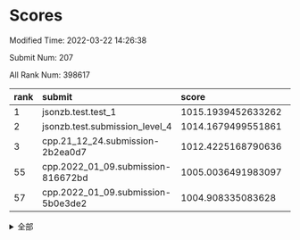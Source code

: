 # Scores

Modified Time: 2022-03-22 14:26:38

Submit Num: 207

All Rank Num: 398617

| rank |               submit               |       score        |       sigma        | pk_num |
| :--- | :--------------------------------- | :----------------- | :----------------- | :----- |
| 1    | jsonzb.test.test_1                 | 1015.1939452633262 | 0.8589349916165129 | 7702   |
| 2    | jsonzb.test.submission_level_4     | 1014.1679499551861 | 0.8331517535994267 | 7700   |
| 3    | cpp.21_12_24.submission-2b2ea0d7   | 1012.4225168790636 | 0.7964867516027954 | 7699   |
| 55   | cpp.2022_01_09.submission-816672bd | 1005.0036491983097 | 0.7142176101487621 | 7705   |
| 57   | cpp.2022_01_09.submission-5b0e3de2 | 1004.908335083628  | 0.7227600530036423 | 7705   |


<details>
<summary>全部</summary>

| rank |                 submit                 |       score        |       sigma        | pk_num |
| :--- | :------------------------------------- | :----------------- | :----------------- | :----- |
| 1    | jsonzb.test.test_1                     | 1015.1939452633262 | 0.8589349916165129 | 7702   |
| 2    | jsonzb.test.submission_level_4         | 1014.1679499551861 | 0.8331517535994267 | 7700   |
| 3    | cpp.21_12_24.submission-2b2ea0d7       | 1012.4225168790636 | 0.7964867516027954 | 7699   |
| 4    | gobigger.level_3.submission_level_3_24 | 1012.419088617271  | 0.765851465001425  | 7706   |
| 5    | gobigger.level_3.submission_level_3_44 | 1012.0390042460687 | 0.7851354362982018 | 7706   |
| 6    | gobigger.level_3.submission_level_3_37 | 1011.8175632412501 | 0.7832939704436093 | 7703   |
| 7    | gobigger.level_3.submission_level_3_36 | 1011.1717576626965 | 0.7660465844660999 | 7699   |
| 8    | gobigger.level_3.submission_level_3_40 | 1011.1385917942629 | 0.7788636024819415 | 7693   |
| 9    | gobigger.level_3.submission_level_3_43 | 1011.1122428603984 | 0.7661196824762156 | 7704   |
| 10   | gobigger.level_3.submission_level_3_10 | 1010.9660152850817 | 0.7738213530811614 | 7706   |
| 11   | gobigger.level_3.submission_level_3_3  | 1010.8881845213074 | 0.7644267853818716 | 7706   |
| 12   | gobigger.level_3.submission_level_3_18 | 1010.8448472698649 | 0.749869597437262  | 7704   |
| 13   | gobigger.level_3.submission_level_3_21 | 1010.7252652179893 | 0.7919767922844763 | 7704   |
| 14   | gobigger.level_3.submission_level_3_34 | 1010.7195031017411 | 0.7760998344798289 | 7704   |
| 15   | gobigger.level_3.submission_level_3_33 | 1010.6247387478595 | 0.7731806540651897 | 7701   |
| 16   | gobigger.level_3.submission_level_3_19 | 1010.6246581556071 | 0.7955485589782815 | 7699   |
| 17   | gobigger.level_3.submission_level_3_1  | 1010.5360484833317 | 0.7482929149014188 | 7703   |
| 18   | gobigger.level_3.submission_level_3_30 | 1010.528594790134  | 0.781553877178277  | 7704   |
| 19   | gobigger.level_3.submission_level_3_5  | 1010.4827553711543 | 0.7654947753089044 | 7704   |
| 20   | gobigger.level_3.submission_level_3_20 | 1010.4109354236007 | 0.7527832829657078 | 7705   |
| 21   | gobigger.level_3.submission_level_3_46 | 1010.3848387222253 | 0.7585285689412182 | 7699   |
| 22   | gobigger.level_3.submission_level_3_4  | 1010.374429402658  | 0.7515785630494288 | 7697   |
| 23   | gobigger.level_3.submission_level_3_39 | 1010.2556585997274 | 0.7809639868396534 | 7707   |
| 24   | gobigger.level_3.submission_level_3_12 | 1010.2296695137753 | 0.7491900678083894 | 7698   |
| 25   | gobigger.level_3.submission_level_3_26 | 1010.2110396311484 | 0.7520937655589732 | 7704   |
| 26   | gobigger.level_3.submission_level_3_41 | 1010.1333930131956 | 0.7485084621031155 | 7697   |
| 27   | gobigger.level_3.submission_level_3_0  | 1010.1230235592813 | 0.7506485256211819 | 7698   |
| 28   | gobigger.level_3.submission_level_3_32 | 1010.0723553285103 | 0.7579270172033338 | 7707   |
| 29   | gobigger.level_3.submission_level_3_6  | 1010.0033951157018 | 0.7654802957509457 | 7707   |
| 30   | gobigger.level_3.submission_level_3_27 | 1009.977299511308  | 0.7509483439967063 | 7704   |
| 31   | gobigger.level_3.submission_level_3_47 | 1009.7250335298202 | 0.7513521740002864 | 7701   |
| 32   | gobigger.level_3.submission_level_3_31 | 1009.664146409608  | 0.7565307913713221 | 7698   |
| 33   | gobigger.level_3.submission_level_3_13 | 1009.6409325866238 | 0.7604130074652254 | 7704   |
| 34   | gobigger.level_3.submission_level_3_2  | 1009.6375165432488 | 0.751564204062238  | 7706   |
| 35   | gobigger.level_3.submission_level_3_9  | 1009.6313291305165 | 0.7401181896512725 | 7703   |
| 36   | gobigger.level_3.submission_level_3_16 | 1009.5821158499181 | 0.7403272569229549 | 7701   |
| 37   | gobigger.level_3.submission_level_3_23 | 1009.5717161276791 | 0.7628607823770504 | 7696   |
| 38   | gobigger.level_3.submission_level_3_29 | 1009.564173130604  | 0.7501449868336427 | 7702   |
| 39   | gobigger.level_3.submission_level_3_35 | 1009.4226709520242 | 0.7640661664510742 | 7707   |
| 40   | gobigger.level_3.submission_level_3_48 | 1009.3541047502583 | 0.7498450018817597 | 7702   |
| 41   | gobigger.level_3.submission_level_3_42 | 1009.3461394065671 | 0.7751876794443506 | 7703   |
| 42   | gobigger.level_3.submission_level_3_22 | 1009.3460380967012 | 0.772820954058639  | 7706   |
| 43   | gobigger.level_3.submission_level_3_15 | 1009.342494635563  | 0.7404557495417446 | 7704   |
| 44   | gobigger.level_3.submission_level_3_49 | 1009.3295924298108 | 0.7516083692802198 | 7703   |
| 45   | gobigger.level_3.submission_level_3_28 | 1009.2667850822586 | 0.7605813425466438 | 7699   |
| 46   | gobigger.level_3.submission_level_3_11 | 1009.2437501634349 | 0.7741743147466706 | 7701   |
| 47   | gobigger.level_3.submission_level_3_17 | 1009.1229016305517 | 0.7447674976652744 | 7709   |
| 48   | gobigger.level_3.submission_level_3_7  | 1009.0736226934229 | 0.7458403563182635 | 7702   |
| 49   | gobigger.level_3.submission_level_3_25 | 1009.0578047091072 | 0.7375047778610558 | 7704   |
| 50   | gobigger.level_3.submission_level_3_8  | 1009.0059382725934 | 0.756765990501757  | 7699   |
| 51   | gobigger.level_3.submission_level_3_14 | 1008.7387606920415 | 0.7706572897996689 | 7702   |
| 52   | gobigger.level_3.submission_level_3_38 | 1008.6793966488799 | 0.7337241596504168 | 7702   |
| 53   | gobigger.level_3.submission_level_3_45 | 1008.6306386995179 | 0.7431190752590768 | 7698   |
| 54   | gobigger.level_1.submission_level_1_24 | 1005.675724044716  | 0.7458829562697408 | 7702   |
| 55   | cpp.2022_01_09.submission-816672bd     | 1005.0036491983097 | 0.7142176101487621 | 7705   |
| 56   | gobigger.level_1.submission_level_1_9  | 1004.9352658021024 | 0.7194634423510665 | 7698   |
| 57   | cpp.2022_01_09.submission-5b0e3de2     | 1004.908335083628  | 0.7227600530036423 | 7705   |
| 58   | gobigger.level_1.submission_level_1_22 | 1004.7955433584538 | 0.7140528385183749 | 7703   |
| 59   | gobigger.level_1.submission_level_1_16 | 1004.6894454947465 | 0.7340466435599223 | 7710   |
| 60   | gobigger.level_1.submission_level_1_38 | 1004.395866467485  | 0.706817047461734  | 7705   |
| 61   | gobigger.level_1.submission_level_1_35 | 1004.2829661294644 | 0.7261155923618191 | 7704   |
| 62   | gobigger.level_1.submission_level_1_1  | 1004.1403618500963 | 0.7137911452487196 | 7702   |
| 63   | gobigger.level_1.submission_level_1_4  | 1004.114390630808  | 0.7203578284380648 | 7705   |
| 64   | gobigger.level_1.submission_level_1_30 | 1004.1007123639769 | 0.7206717571674839 | 7707   |
| 65   | gobigger.level_1.submission_level_1_49 | 1003.9929343761179 | 0.7080474409281091 | 7699   |
| 66   | gobigger.level_1.submission_level_1_29 | 1003.9882624652588 | 0.7125005700037399 | 7706   |
| 67   | gobigger.level_1.submission_level_1_11 | 1003.9223112402627 | 0.718381173082139  | 7699   |
| 68   | gobigger.level_1.submission_level_1_7  | 1003.8187936727478 | 0.7147588301030372 | 7702   |
| 69   | gobigger.level_1.submission_level_1_46 | 1003.763724495102  | 0.7083379606514864 | 7704   |
| 70   | gobigger.level_1.submission_level_1_26 | 1003.761927685063  | 0.7370066859780628 | 7703   |
| 71   | gobigger.level_1.submission_level_1_8  | 1003.6766524693837 | 0.7145592907162331 | 7706   |
| 72   | gobigger.level_1.submission_level_1_17 | 1003.6670951891497 | 0.7116594875185549 | 7701   |
| 73   | gobigger.level_1.submission_level_1_28 | 1003.6650931731917 | 0.7248350557957053 | 7703   |
| 74   | gobigger.level_1.submission_level_1_41 | 1003.6436841895994 | 0.7257155727527254 | 7701   |
| 75   | gobigger.level_1.submission_level_1_37 | 1003.4115921884016 | 0.7137439469134994 | 7702   |
| 76   | gobigger.level_1.submission_level_1_23 | 1003.3189747748255 | 0.7126058388810148 | 7697   |
| 77   | gobigger.level_1.submission_level_1_48 | 1003.2135086224204 | 0.7223337376788502 | 7696   |
| 78   | gobigger.level_1.submission_level_1_43 | 1003.188659819221  | 0.706294254940747  | 7703   |
| 79   | gobigger.level_1.submission_level_1_34 | 1003.1037455658098 | 0.7184434556922111 | 7702   |
| 80   | gobigger.level_1.submission_level_1_12 | 1003.0892958933761 | 0.7119112129478707 | 7703   |
| 81   | gobigger.level_1.submission_level_1_36 | 1003.0807857495902 | 0.7064002178226867 | 7705   |
| 82   | gobigger.level_1.submission_level_1_33 | 1002.9426118583295 | 0.7069815528383354 | 7699   |
| 83   | gobigger.level_1.submission_level_1_14 | 1002.9364187425413 | 0.7165250176826373 | 7707   |
| 84   | gobigger.level_1.submission_level_1_21 | 1002.8790468650002 | 0.7200833860068515 | 7699   |
| 85   | gobigger.level_1.submission_level_1_2  | 1002.8540060501687 | 0.7151250633022198 | 7702   |
| 86   | gobigger.level_1.submission_level_1_44 | 1002.7983161234962 | 0.7154136784997646 | 7703   |
| 87   | gobigger.level_1.submission_level_1_0  | 1002.7142640149491 | 0.7150219762112145 | 7707   |
| 88   | gobigger.level_1.submission_level_1_32 | 1002.7014808939373 | 0.7120108530573697 | 7702   |
| 89   | gobigger.level_1.submission_level_1_10 | 1002.7002944686261 | 0.7139588509165987 | 7702   |
| 90   | gobigger.level_1.submission_level_1_42 | 1002.5427364600209 | 0.7117381005083857 | 7700   |
| 91   | gobigger.level_1.submission_level_1_18 | 1002.5274722501841 | 0.7200651711351437 | 7703   |
| 92   | gobigger.level_1.submission_level_1_25 | 1002.4806675631576 | 0.6963373350926991 | 7701   |
| 93   | gobigger.level_1.submission_level_1_15 | 1002.4765367847378 | 0.714542216304314  | 7706   |
| 94   | gobigger.level_1.submission_level_1_20 | 1002.4139458543029 | 0.7119183694088798 | 7701   |
| 95   | gobigger.level_1.submission_level_1_45 | 1002.4127971185127 | 0.7174698432712804 | 7698   |
| 96   | gobigger.level_1.submission_level_1_6  | 1002.3265103102865 | 0.7096053871585695 | 7705   |
| 97   | gobigger.level_1.submission_level_1_3  | 1002.1683602271069 | 0.7146813029270725 | 7707   |
| 98   | gobigger.level_1.submission_level_1_27 | 1002.1017961347862 | 0.7227585904509594 | 7705   |
| 99   | gobigger.level_1.submission_level_1_5  | 1002.0552830530708 | 0.7048075237085796 | 7700   |
| 100  | gobigger.level_1.submission_level_1_47 | 1002.0529894788209 | 0.7214930669052094 | 7704   |
| 101  | gobigger.level_1.submission_level_1_13 | 1002.0209878467016 | 0.7258870640470648 | 7706   |
| 102  | gobigger.level_1.submission_level_1_31 | 1002.0158656508468 | 0.7132866149099757 | 7707   |
| 103  | gobigger.level_1.submission_level_1_19 | 1001.9960572774111 | 0.7225019636963049 | 7706   |
| 104  | gobigger.level_1.submission_level_1_39 | 1001.7457617871115 | 0.7097883214584764 | 7707   |
| 105  | gobigger.level_1.submission_level_1_40 | 1001.6646982394846 | 0.7190741291134994 | 7702   |
| 106  | gobigger.random.submission_random_29   | 997.3977304029427  | 0.7038301454924885 | 7702   |
| 107  | gobigger.random.submission_random_28   | 997.3053026250698  | 0.6981046886623115 | 7698   |
| 108  | gobigger.random.submission_random_43   | 997.2701901253976  | 0.6913043969204996 | 7701   |
| 109  | gobigger.random.submission_random_32   | 997.0905741602172  | 0.7246114535124791 | 7698   |
| 110  | gobigger.random.submission_random_47   | 996.903315550395   | 0.7036884136383225 | 7700   |
| 111  | gobigger.random.submission_random_1    | 996.86798999123    | 0.7122289662928413 | 7702   |
| 112  | gobigger.random.submission_random_46   | 996.825917640539   | 0.7121950581216916 | 7707   |
| 113  | gobigger.random.submission_random_19   | 996.596931246865   | 0.7029374821796013 | 7703   |
| 114  | gobigger.random.submission_random_40   | 996.567838264987   | 0.7191475599595832 | 7704   |
| 115  | gobigger.random.submission_random_45   | 996.5039091939022  | 0.7108686797309929 | 7703   |
| 116  | gobigger.random.submission_random_8    | 996.4893040031862  | 0.7065879988319654 | 7704   |
| 117  | gobigger.random.submission_random_49   | 996.4869816516059  | 0.7181752718554356 | 7699   |
| 118  | gobigger.random.submission_random_12   | 996.439458936252   | 0.7067388242098717 | 7702   |
| 119  | gobigger.random.submission_random_2    | 996.4103780667978  | 0.6996619150858602 | 7706   |
| 120  | gobigger.random.submission_random_44   | 996.3885799740959  | 0.7168588942232333 | 7702   |
| 121  | gobigger.random.submission_random_5    | 996.2902703808913  | 0.7414269008438579 | 7703   |
| 122  | gobigger.random.submission_random_38   | 996.2827823602689  | 0.7070178182126282 | 7703   |
| 123  | gobigger.random.submission_random_3    | 996.2084381912832  | 0.7115899905392538 | 7703   |
| 124  | gobigger.random.submission_random_21   | 996.1648318169797  | 0.6990936652290428 | 7704   |
| 125  | gobigger.random.submission_random_27   | 996.1507064952251  | 0.7095722866549521 | 7706   |
| 126  | gobigger.random.submission_random_26   | 996.1400958742821  | 0.7093193930008724 | 7706   |
| 127  | gobigger.random.submission_random_16   | 996.0847537364984  | 0.7174519161719648 | 7708   |
| 128  | gobigger.random.submission_random_31   | 996.0620278450091  | 0.7214834943088281 | 7701   |
| 129  | gobigger.random.submission_random_22   | 996.0248873452448  | 0.6976400804151894 | 7701   |
| 130  | gobigger.random.submission_random_41   | 995.933020805089   | 0.7029919925643201 | 7702   |
| 131  | gobigger.random.submission_random_18   | 995.8655416123684  | 0.7137306486488098 | 7700   |
| 132  | gobigger.random.submission_random_14   | 995.8555172358773  | 0.7088900055203546 | 7705   |
| 133  | gobigger.random.submission_random_17   | 995.8396906135383  | 0.7133337037368048 | 7701   |
| 134  | gobigger.random.submission_random_15   | 995.8074604766572  | 0.7124698860584041 | 7702   |
| 135  | gobigger.random.submission_random_6    | 995.7424635532909  | 0.7197018779255874 | 7704   |
| 136  | gobigger.random.submission_random_42   | 995.724642421951   | 0.7087340178806858 | 7700   |
| 137  | gobigger.random.submission_random_20   | 995.7049108289681  | 0.701366409134784  | 7705   |
| 138  | gobigger.random.submission_random_7    | 995.6879380876245  | 0.7075724246144802 | 7705   |
| 139  | gobigger.random.submission_random_10   | 995.6802717147879  | 0.7172127486739734 | 7705   |
| 140  | gobigger.random.submission_random_13   | 995.657864053492   | 0.7173256436247839 | 7706   |
| 141  | gobigger.random.submission_random_36   | 995.6460946093298  | 0.7087439953380513 | 7701   |
| 142  | gobigger.random.submission_random_34   | 995.6032833176481  | 0.7102967820086995 | 7703   |
| 143  | gobigger.random.submission_random_25   | 995.5013524223544  | 0.6939623054371067 | 7698   |
| 144  | gobigger.random.submission_random_39   | 995.4883242591526  | 0.7270029801698767 | 7705   |
| 145  | gobigger.random.submission_random_24   | 995.4607800375819  | 0.7032275634188048 | 7708   |
| 146  | gobigger.random.submission_random_37   | 995.415266002493   | 0.7166493686850957 | 7701   |
| 147  | gobigger.random.submission_random_9    | 995.3992480616048  | 0.7115077334005268 | 7704   |
| 148  | gobigger.random.submission_random_4    | 995.3579015994185  | 0.7068135888715568 | 7703   |
| 149  | gobigger.random.submission_random_33   | 995.35384496438    | 0.7286450186729095 | 7704   |
| 150  | gobigger.random.submission_random_23   | 995.2749052819577  | 0.7165804100563385 | 7698   |
| 151  | gobigger.random.submission_random_0    | 995.1471463523874  | 0.7084490409065408 | 7709   |
| 152  | gobigger.random.submission_random_30   | 995.0695956943416  | 0.7274246609128743 | 7700   |
| 153  | gobigger.random.submission_random_11   | 995.0256000464835  | 0.7108788954929162 | 7702   |
| 154  | gobigger.random.submission_random_48   | 994.7988609371148  | 0.7224526543034413 | 7703   |
| 155  | gobigger.random.submission_random_35   | 994.5594604638337  | 0.7272695342699592 | 7703   |
| 156  | gobigger.level_2.submission_level_2_36 | 994.0847823057703  | 0.7213150122259518 | 7699   |
| 157  | gobigger.level_2.submission_level_2_26 | 993.5713396113237  | 0.726505807384311  | 7703   |
| 158  | gobigger.level_2.submission_level_2_3  | 993.5627279279148  | 0.7377029663378317 | 7699   |
| 159  | gobigger.level_2.submission_level_2_41 | 993.4921735062497  | 0.7238458308910474 | 7706   |
| 160  | gobigger.level_2.submission_level_2_42 | 993.4608183585854  | 0.7432473762421825 | 7704   |
| 161  | gobigger.level_2.submission_level_2_47 | 993.3429739137774  | 0.7426446984537296 | 7703   |
| 162  | gobigger.level_2.submission_level_2_44 | 993.3010211434456  | 0.7325821309409405 | 7704   |
| 163  | gobigger.level_2.submission_level_2_8  | 993.1815213124041  | 0.7309261315995546 | 7701   |
| 164  | gobigger.level_2.submission_level_2_1  | 993.1052099636188  | 0.7251926202121436 | 7702   |
| 165  | gobigger.level_2.submission_level_2_25 | 992.9448668944506  | 0.7534464885468801 | 7701   |
| 166  | gobigger.level_2.submission_level_2_43 | 992.9271274438398  | 0.7690930533853495 | 7704   |
| 167  | gobigger.level_2.submission_level_2_48 | 992.7748070493993  | 0.7452587041962256 | 7705   |
| 168  | gobigger.level_2.submission_level_2_19 | 992.6609683441176  | 0.7382442122133362 | 7703   |
| 169  | gobigger.level_2.submission_level_2_15 | 992.6351871628387  | 0.7346491932624377 | 7699   |
| 170  | gobigger.level_2.submission_level_2_34 | 992.5149893679865  | 0.7391001107930357 | 7705   |
| 171  | gobigger.level_2.submission_level_2_45 | 992.4272356130476  | 0.745645102058453  | 7706   |
| 172  | gobigger.level_2.submission_level_2_7  | 992.3955658373999  | 0.7374362387456495 | 7706   |
| 173  | gobigger.level_2.submission_level_2_10 | 992.3879312676733  | 0.7550164650266749 | 7708   |
| 174  | gobigger.level_2.submission_level_2_22 | 992.3847945066826  | 0.7340828850216184 | 7703   |
| 175  | gobigger.level_2.submission_level_2_37 | 992.3795043767248  | 0.7253289016842345 | 7702   |
| 176  | gobigger.level_2.submission_level_2_18 | 992.3677510580779  | 0.7331665412362784 | 7703   |
| 177  | gobigger.level_2.submission_level_2_38 | 992.354626521855   | 0.7402142347873519 | 7705   |
| 178  | gobigger.level_2.submission_level_2_30 | 992.3125587454327  | 0.7359792446530102 | 7701   |
| 179  | gobigger.level_2.submission_level_2_40 | 992.2278485473412  | 0.7506983048462049 | 7702   |
| 180  | gobigger.level_2.submission_level_2_31 | 992.227243363951   | 0.7312445362486386 | 7701   |
| 181  | gobigger.level_2.submission_level_2_9  | 992.146350018682   | 0.7413687142253466 | 7709   |
| 182  | gobigger.level_2.submission_level_2_49 | 992.1295501019252  | 0.7323876681375299 | 7696   |
| 183  | gobigger.level_2.submission_level_2_11 | 992.0856489006904  | 0.7408794189286574 | 7703   |
| 184  | gobigger.level_2.submission_level_2_39 | 992.0795890097568  | 0.740780384565903  | 7704   |
| 185  | gobigger.level_2.submission_level_2_29 | 991.9912147673818  | 0.7420968750698235 | 7702   |
| 186  | gobigger.level_2.submission_level_2_33 | 991.8368269633881  | 0.7370594756183273 | 7704   |
| 187  | gobigger.level_2.submission_level_2_13 | 991.8153963499523  | 0.7499142395593655 | 7702   |
| 188  | gobigger.level_2.submission_level_2_2  | 991.7520655683124  | 0.7454454093486443 | 7705   |
| 189  | gobigger.level_2.submission_level_2_23 | 991.6306775726574  | 0.748255652373031  | 7704   |
| 190  | gobigger.level_2.submission_level_2_24 | 991.6028258802921  | 0.7500051977521959 | 7700   |
| 191  | gobigger.level_2.submission_level_2_4  | 991.5491573113962  | 0.7432483820745602 | 7700   |
| 192  | gobigger.level_2.submission_level_2_21 | 991.5409396241123  | 0.747578510605836  | 7697   |
| 193  | gobigger.level_2.submission_level_2_5  | 991.4728357724971  | 0.7557105189902615 | 7701   |
| 194  | gobigger.level_2.submission_level_2_6  | 991.3342470969205  | 0.7718274458075165 | 7703   |
| 195  | gobigger.level_2.submission_level_2_35 | 991.2430680188133  | 0.760161462232849  | 7702   |
| 196  | gobigger.level_2.submission_level_2_0  | 991.2276488452253  | 0.7656879155931167 | 7702   |
| 197  | gobigger.level_2.submission_level_2_32 | 991.2142858507787  | 0.7722099987814323 | 7706   |
| 198  | gobigger.level_2.submission_level_2_20 | 991.1091308977553  | 0.7805224947380138 | 7701   |
| 199  | gobigger.level_2.submission_level_2_17 | 991.084811994384   | 0.7801480483295015 | 7707   |
| 200  | gobigger.level_2.submission_level_2_14 | 990.9758994794963  | 0.7522072084407693 | 7699   |
| 201  | gobigger.level_2.submission_level_2_27 | 990.9376956639636  | 0.7694857779421249 | 7706   |
| 202  | gobigger.level_2.submission_level_2_16 | 990.8867030151683  | 0.7708364098688919 | 7706   |
| 203  | gobigger.level_2.submission_level_2_28 | 990.6316063600659  | 0.774532075532592  | 7703   |
| 204  | gobigger.level_2.submission_level_2_46 | 990.3617242612146  | 0.7618947940726285 | 7704   |
| 205  | gobigger.level_2.submission_level_2_12 | 989.8821553147127  | 0.7619070896754276 | 7702   |
| 206  | gobigger.none.submission_none_1        | 976.0013932101888  | 1.5229820913482184 | 7705   |
| 207  | gobigger.none.submission_none_0        | 975.8463248210519  | 1.4240717144715571 | 7701   |

</details>